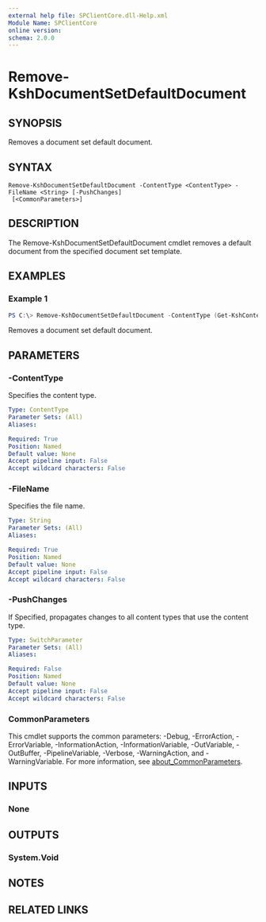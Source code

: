 ```yaml
---
external help file: SPClientCore.dll-Help.xml
Module Name: SPClientCore
online version:
schema: 2.0.0
---
```


# Remove-KshDocumentSetDefaultDocument

## SYNOPSIS
Removes a document set default document.

## SYNTAX

```
Remove-KshDocumentSetDefaultDocument -ContentType <ContentType> -FileName <String> [-PushChanges]
 [<CommonParameters>]
```

## DESCRIPTION
The Remove-KshDocumentSetDefaultDocument cmdlet removes a default document from the specified document set template.

## EXAMPLES

### Example 1
```powershell
PS C:\> Remove-KshDocumentSetDefaultDocument -ContentType (Get-KshContentType -ContentTypeId '0x0120D5200014BC33BECFD5C340922C6D6CECC7830D') -FileName 'README.txt' -PushChanges
```

Removes a document set default document.

## PARAMETERS

### -ContentType
Specifies the content type.

```yaml
Type: ContentType
Parameter Sets: (All)
Aliases:

Required: True
Position: Named
Default value: None
Accept pipeline input: False
Accept wildcard characters: False
```

### -FileName
Specifies the file name.

```yaml
Type: String
Parameter Sets: (All)
Aliases:

Required: True
Position: Named
Default value: None
Accept pipeline input: False
Accept wildcard characters: False
```

### -PushChanges
If Specified, propagates changes to all content types that use the content type.

```yaml
Type: SwitchParameter
Parameter Sets: (All)
Aliases:

Required: False
Position: Named
Default value: None
Accept pipeline input: False
Accept wildcard characters: False
```

### CommonParameters
This cmdlet supports the common parameters: -Debug, -ErrorAction, -ErrorVariable, -InformationAction, -InformationVariable, -OutVariable, -OutBuffer, -PipelineVariable, -Verbose, -WarningAction, and -WarningVariable. For more information, see [about_CommonParameters](http://go.microsoft.com/fwlink/?LinkID=113216).

## INPUTS

### None

## OUTPUTS

### System.Void

## NOTES

## RELATED LINKS
